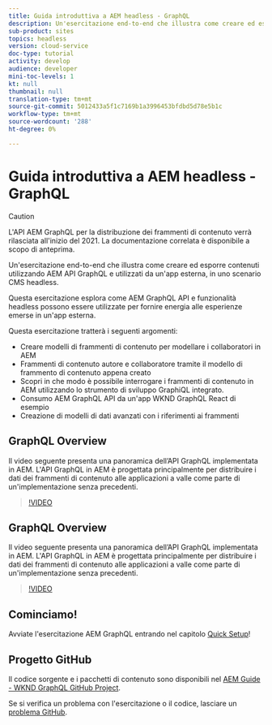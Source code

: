 ```yaml
---
title: Guida introduttiva a AEM headless - GraphQL
description: Un'esercitazione end-to-end che illustra come creare ed esporre il contenuto utilizzando AEM API GraphQL.
sub-product: sites
topics: headless
version: cloud-service
doc-type: tutorial
activity: develop
audience: developer
mini-toc-levels: 1
kt: null
thumbnail: null
translation-type: tm+mt
source-git-commit: 5012433a5f1c7169b1a3996453bfdbd5d78e5b1c
workflow-type: tm+mt
source-wordcount: '288'
ht-degree: 0%

---
```



# Guida introduttiva a AEM headless - GraphQL

>[!CAUTION]
>
> L&#39;API AEM GraphQL per la distribuzione dei frammenti di contenuto verrà rilasciata all&#39;inizio del 2021.
> La documentazione correlata è disponibile a scopo di anteprima.

Un&#39;esercitazione end-to-end che illustra come creare ed esporre contenuti utilizzando AEM API GraphQL e utilizzati da un&#39;app esterna, in uno scenario CMS headless.

Questa esercitazione esplora come AEM GraphQL API e funzionalità headless possono essere utilizzate per fornire energia alle esperienze emerse in un&#39;app esterna.

Questa esercitazione tratterà i seguenti argomenti:

* Creare modelli di frammenti di contenuto per modellare i collaboratori in AEM
* Frammenti di contenuto autore e collaboratore tramite il modello di frammento di contenuto appena creato
* Scopri in che modo è possibile interrogare i frammenti di contenuto in AEM utilizzando lo strumento di sviluppo GraphiQL integrato.
* Consumo AEM GraphQL API da un&#39;app WKND GraphQL React di esempio
* Creazione di modelli di dati avanzati con i riferimenti ai frammenti

## GraphQL Overview

Il video seguente presenta una panoramica dell’API GraphQL implementata in AEM. L&#39;API GraphQL in AEM è progettata principalmente per distribuire i dati dei frammenti di contenuto alle applicazioni a valle come parte di un&#39;implementazione senza precedenti.

>[!VIDEO](https://video.tv.adobe.com/v/328618/?quality=12&learn=on)

## GraphQL Overview

Il video seguente presenta una panoramica dell’API GraphQL implementata in AEM. L&#39;API GraphQL in AEM è progettata principalmente per distribuire i dati dei frammenti di contenuto alle applicazioni a valle come parte di un&#39;implementazione senza precedenti.

>[!VIDEO](https://video.tv.adobe.com/v/328618/?quality=12&learn=on)

## Cominciamo!

Avviate l&#39;esercitazione AEM GraphQL entrando nel capitolo [Quick Setup](./setup.md)!

## Progetto GitHub

Il codice sorgente e i pacchetti di contenuto sono disponibili nel [AEM Guide - WKND GraphQL GitHub Project](https://github.com/adobe/aem-guides-wknd-graphql).

Se si verifica un problema con l&#39;esercitazione o il codice, lasciare un [problema GitHub](https://github.com/adobe/aem-guides-wknd-graphql/issues).

